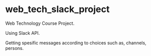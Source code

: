 # web_tech_slack_project

Web Technology Course Project.

Using Slack API.

Getting spesific messages according to choices such as, channels, persons.
